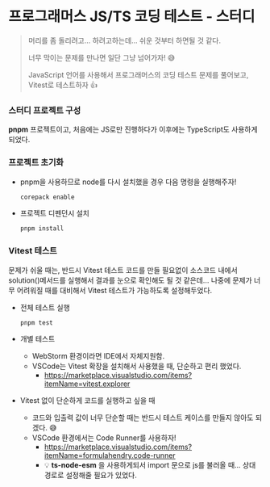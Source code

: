 # 프로그래머스 JS/TS 코딩 테스트 - 스터디

> 머리를 좀 돌리려고... 하려고하는데... 쉬운 것부터 하면될 것 같다.
>
> 너무 막이는 문제를 만나면 일단 그냥 넘어가자! 😅
>
> JavaScript 언어를 사용해서 프로그래머스의 코딩 테스트 문제를 풀어보고, Vitest로 테스트하자 👍



### 스터디 프로젝트  구성

**pnpm** 프로젝트이고, 처음에는 JS로만 진행하다가 이후에는 TypeScript도 사용하게 되었다.

### 프로젝트 초기화

* pnpm을 사용하므로 node를 다시 설치했을 경우 다음 명령을 실행해주자!

  ```sh
  corepack enable
  ```

* 프로젝트 디펜던시 설치

  ```sh
  pnpm install
  ```



### Vitest 테스트

문제가 쉬울 때는, 반드시 Vitest 테스트 코드를 만들 필요없이 소스코드 내에서 solution()메서드를 실행해서 결과를 눈으로 확인해도 될 것 같은데... 나중에 문제가 너무 어려워질 때를 대비해서 Vitest 테스트가 가능하도록 설정해두었다.

* 전체 테스트 실행

  ```sh
  pnpm test
  ```

* 개별 테스트

  * WebStorm 환경이라면 IDE에서 자체지원함.
  * VSCode는 Vitest 확장을 설치해서 사용했을 때, 단순하고 편리 했었다.
    * https://marketplace.visualstudio.com/items?itemName=vitest.explorer


* Vitest 없이 단순하게 코드를 실행하고 싶을 때
  * 코드와 입출력 값이 너무 단순할 때는 반드시 테스트 케이스를 만들지 않아도 되겠다. 😅
  * VSCode 환경에서는 Code Runner를 사용하자!
    * https://marketplace.visualstudio.com/items?itemName=formulahendry.code-runner
    * 💡 **ts-node-esm** 을 사용하게되서 import 문으로 js를 불러올 때... 상대 경로로 설정해줄 필요가 있었다.

